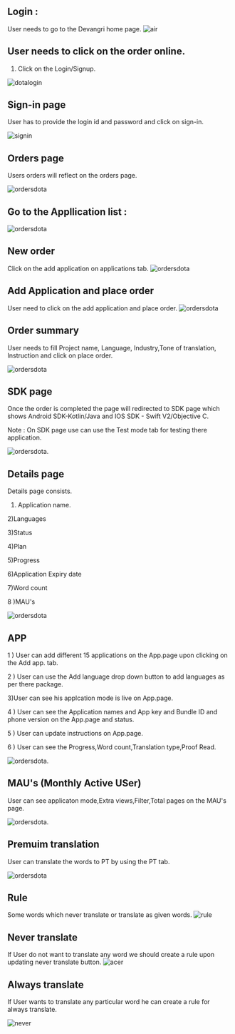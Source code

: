 ## Login :

User needs to go to the Devangri home page.
![air](./images/a5.png)

## User needs to click on the order online.

1) Click on the Login/Signup.

![dotalogin](./images/a6.png)


## Sign-in page

User has to provide the login id and password and click on sign-in.

![signin](./images/dotaloginscreen.png)

## Orders page

Users orders will reflect on the orders page.

![ordersdota](./images/a8.png)

## Go to the Appllication list :

![ordersdota](./images/sdk_application.png)

## New order 

Click on the add application on applications tab.
![ordersdota](./images/sdk_addapplication.png)

## Add Application and place order 

User need to click on the add application and place order.
![ordersdota](./images/sdk_placeorder.png)

## Order summary

User needs to fill Project name, Language, Industry,Tone of translation, Instruction and click on place order.

![ordersdota](./images/sdk_ordersummary.png)

## SDK page

Once the order is completed the page will redirected to SDK page which shows Android SDK-Kotlin/Java and IOS SDK - Swift V2/Objective C.

Note : On SDK page use can use the Test mode tab for testing there application.


![ordersdota](./images/sdk_sdk.png).

## Details page 

Details page consists.

1) Application name.

2)Languages

3)Status

4)Plan

5)Progress

6)Application Expiry date

7)Word count

8 )MAU's

![ordersdota](./images/sdk_detailspage.png)

## APP

1 ) User can add different 15 applications on the App.page upon clicking on the Add app. tab.

2 ) User can use the Add language drop down button to add languages as per there package.

3)User can see his applcation mode is live on App.page.

4 ) User can see the Application names and App key and Bundle ID and phone version on the App.page and status.

5 ) User can update instructions on App.page.

6 ) User can see the Progress,Word count,Translation type,Proof Read.

![ordersdota](./images/sdk_app.png).

## MAU's (Monthly Active USer)

User can see applicaton mode,Extra views,Filter,Total pages on the MAU's page.

![ordersdota](./images/sdk_mau.png).

## Premuim translation

User can translate the words to PT by using the PT tab.

![ordersdota](./images/sdk_pt.png)

## Rule

 Some words which never translate or translate as given words.
![rule](./images/rule1.png)

## Never translate

If User do not want to translate any word we should create a rule upon updating never translate button.
![acer](./images/acer.png)

## Always translate  

If User wants to translate any particular word he can create a rule for always translate.

![never](./images/never.png)